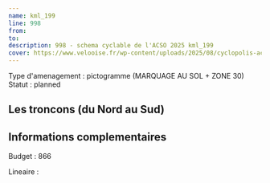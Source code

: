 ```yaml
---
name: kml_199 
line: 998
from: 
to:  
description: 998 - schema cyclable de l'ACSO 2025 kml_199 
cover: https://www.velooise.fr/wp-content/uploads/2025/08/cyclopolis-acso-998.jpg
---
```

Type d'amenagement : pictogramme (MARQUAGE AU SOL + ZONE 30)
Statut : planned
## Les troncons (du Nord au Sud)

## Informations complementaires

Budget  : 866 

Lineaire :

